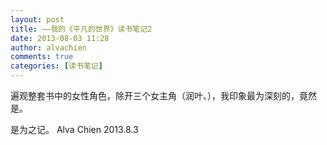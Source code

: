 ```yaml
---
layout: post
title: ——我的《平凡的世界》读书笔记2
date: 2013-08-03 11:28
author: alvachien
comments: true
categories: [读书笔记]
---
```

遍观整套书中的女性角色，除开三个女主角（润叶、），我印象最为深刻的，竟然是。

是为之记。
Alva Chien
2013.8.3
